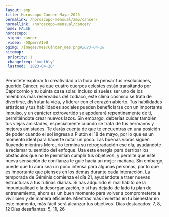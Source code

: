 ```yaml
---
layout: amp
title: Horoscopo Cáncer Mayo 2023 
permalink: /horoscopo-mensual/amp/cancer/
normallink: /horoscopo-mensual/cancer/
home: FALSE
horoscopo:
 signo: cancer
 video: -DQpmrrAIeU
ogimg: /images/mes/Cáncer_mes.png#2023-04-28
sitemap:
 priority: 1
 changefreq: 'monthly'
 lastmod: '2023-04-28'
---
```



Permítete explorar tu creatividad a la hora de pensar tus resoluciones, querido Cáncer, ya que cuatro cuerpos celestes están transitando por Capricornio y tu quinta casa solar. Incluso si sueles ser uno de los miembros más reservados del zodíaco, este clima cósmico se trata de divertirse, disfrutar la vida, y liderar con el corazón abierto. Tus habilidades artísticas y tus habilidades sociales pueden beneficiarse con un importante impulso, y un carácter extrovertido se apoderará repentinamente de ti, permitiéndote crear nuevos lazos. Sin embargo, deberías cuidar también tus viejas amistades, especialmente cuando se trata de tus hermanos y mejores amistades.
Te darás cuenta de que te encuentras en una posición de poder cuando el sol ingresa a Plutón el 18 de mayo, por lo que es un momento ideal para hacerte notar un poco. Las buenas vibras siguen fluyendo mientras Mercurio termina su retrogradación ese día, ayudándote a reclamar tu sentido del enfoque. Usa esta energía para derribar los obstáculos que no te permitían cumplir tus objetivos, y permite que este nueva sensación de confianza te guíe hacia un mejor mañana. Sin embargo, puede que tu aura sea un poco intensa para algunas personas, por lo que es importante que pienses en los demás durante cada interacción.
La temporada de Géminis comienza el día 21, ayudándote a traer nuevas estructuras a tus rutinas diarias. Si has adquirido el mal hábito de la impuntualidad o la desorganización, o si has dejado de lado tu plan de entrenamiento, ahora es un buen momento para volver a comprometerte a vivir bien y de manera eficiente. Mientras más inviertas en tu bienestar en este momento, más fácil será alcanzar tus objetivos.
Días destacados: 7, 8, 12
Días desafiantes: 5, 11, 26